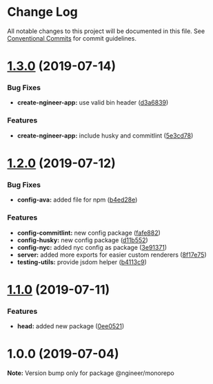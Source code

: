 # Change Log

All notable changes to this project will be documented in this file.
See [Conventional Commits](https://conventionalcommits.org) for commit guidelines.

# [1.3.0](https://github.com/pixelass/ngineer/compare/v1.2.0...v1.3.0) (2019-07-14)


### Bug Fixes

* **create-ngineer-app:** use valid bin header ([d3a6839](https://github.com/pixelass/ngineer/commit/d3a6839))


### Features

* **create-ngineer-app:** include husky and commitlint ([5e3cd78](https://github.com/pixelass/ngineer/commit/5e3cd78))





# [1.2.0](https://github.com/pixelass/ngineer/compare/v1.1.0...v1.2.0) (2019-07-12)


### Bug Fixes

* **config-ava:** added file for npm ([b4ed28e](https://github.com/pixelass/ngineer/commit/b4ed28e))


### Features

* **config-commitlint:** new config package ([fafe882](https://github.com/pixelass/ngineer/commit/fafe882))
* **config-husky:** new config package ([d11b552](https://github.com/pixelass/ngineer/commit/d11b552))
* **config-nyc:** added nyc config as package ([3e91371](https://github.com/pixelass/ngineer/commit/3e91371))
* **server:** added more exports for easier custom renderers ([8f17e75](https://github.com/pixelass/ngineer/commit/8f17e75))
* **testing-utils:** provide jsdom helper ([b4113c9](https://github.com/pixelass/ngineer/commit/b4113c9))





# [1.1.0](https://github.com/pixelass/ngineer/compare/v1.0.0...v1.1.0) (2019-07-11)


### Features

* **head:** added new package ([0ee0521](https://github.com/pixelass/ngineer/commit/0ee0521))





# 1.0.0 (2019-07-04)

**Note:** Version bump only for package @ngineer/monorepo
